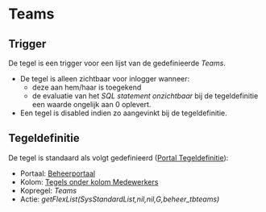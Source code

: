 # Teams

## Trigger

De tegel is een trigger voor een lijst van de gedefinieerde *Teams*.

  * De tegel is alleen zichtbaar voor inlogger wanneer:
    * deze aan hem/haar is toegekend 
    * de evaluatie van het *SQL statement onzichtbaar* bij de tegeldefinitie een waarde ongelijk aan 0 oplevert. 
  * Een tegel is disabled indien zo aangevinkt bij de tegeldefinitie.

## Tegeldefinitie

De tegel is standaard als volgt gedefinieerd ([Portal Tegeldefinitie](/docs/instellen_inrichten/portaldefinitie/portal_tegel.md)):

  * Portaal: [Beheerportaal](/docs/probleemoplossing/portalen_en_moduleschermen/beheerportaa.md)
  * Kolom: [Tegels onder kolom Medewerkers](/docs/probleemoplossing/portalen_en_moduleschermen/beheerportaal/tegels_onder_kolom_medewerkers.md)
  * Kopregel: *Teams*
  * Actie: *getFlexList(SysStandardList,nil,nil,G,beheer_tbteams)*

